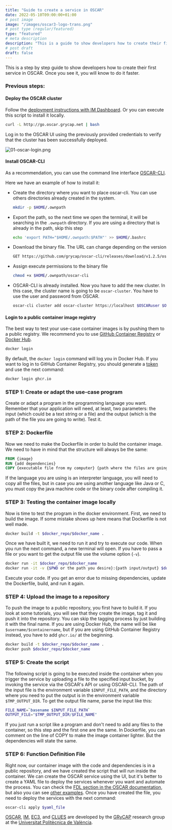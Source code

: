 ```yaml
---
title: "Guide to create a service in OSCAR"
date: 2022-05-10T09:00:00+01:00
# post image
image: "/images/oscar3-logo-trans.png"
# post type (regular/featured)
type: "featured"
# meta description
description: "This is a guide to show developers how to create their first service in OSCAR."
# post draft
draft: false
---
```



This is a step by step guide to show developers how to create their first service in OSCAR. Once you see it, you will know to do it faster.


### Previous steps:

#### Deploy the OSCAR cluster

Follow the [deployment instructions with IM Dashboard](https://docs.oscar.grycap.net/deploy-im-dashboard/). Or you can execute this script to install it locally.

```bash
curl -L http://go.oscar.grycap.net | bash
```

Log in to the OSCAR UI using the previously provided credentials to verify that the cluster has been successfully deployed.

![01-oscar-login.png](../../images/blog/post-text-to-speech/01-oscar-login.png)

#### Install OSCAR-CLI

As a recommendation, you can use the command line interface [OSCAR-CLI](https://docs.oscar.grycap.net/oscar-cli/).

Here we have an example of how to install it:

  * Create the directory where you want to place oscar-cli. You can use others directories already created in the system.
    ```bash
    mkdir -p $HOME/.ownpath
    ```

  * Export the path, so the next time we open the terminal, it will be searching in the `.ownpath` directory. If you are using a directory that is already in the path, skip this step 
    ``` bash
    echo 'export PATH="$HOME/.ownpath:$PATH"' >> $HOME/.bashrc
    ```

  * Download the binary file. The URL can change depending on the version
    ``` bash
    GET https://github.com/grycap/oscar-cli/releases/download/v1.2.5/oscar-cli > $HOME/.ownpath/oscar-cli
    ```

  * Assign execute permissions to the binary file
    ``` bash
    chmod +x $HOME/.ownpath/oscar-cli
    ```

  * OSCAR-CLI is already installed. Now you have to add the new cluster. In this case, the cluster name is going to be `oscar-cluster`. You have to use the user and password from OSCAR.  
    ``` bash
    oscar-cli cluster add oscar-cluster https://localhost $OSCARuser $OSCARpass
    ```

#### Login to a public container image registry

The best way to test your use-case container images is by pushing them to a public registry. We recommend you to use [GitHub Container Registry](https://github.com/features/packages) or [Docker Hub](https://hub.docker.com/).

``` bash
docker login
```

By default, the `docker login` command will log you in Docker Hub. If you want to log in to GitHub Container Registry, you should generate a [token](https://github.com/settings/tokens) and use the next command:

``` bash
docker login ghcr.io
```


### STEP 1: Create or adapt the use-case program

Create or adapt a program in the programming language you want. Remember that your application will need, at least, two parameters: the input (which could be a text string or a file) and the output (which is the path of the file you are going to write). Test it.


### STEP 2: Dockerfile

Now we need to make the Dockerfile in order to build the container image. We need to have in mind that the structure will always be the same:

``` Dockerfile
FROM {image}
RUN {add dependencies}
COPY {executable file from my computer} {path where the files are going to state}
```

If the language you are using is an interpreter language, you will need to copy all the files, but in case you are using another language like Java or C, you must copy the java machine code or the binary code after compiling it.


### STEP 3: Testing the container image locally

Now is time to test the program in the docker environment. First, we need to build the image. If some mistake shows up here means that Dockerfile is not well made.

``` bash
docker build -t $docker_repo/$docker_name .
```

Once we have built it, we need to run it and try to execute our code. When you run the next command, a new terminal will open. If you have to pass a file or you want to get the output file use the volume option (`-v`).

``` bash
docker run -it $docker_repo/$docker_name
docker run -it -v {$PWD or the path you desire}:{path input/output} $docker_repo/$docker_name
```

Execute your code. If you get an error due to missing dependencies, update the Dockerfile, build, and run it again.


### STEP 4: Upload the image to a repository

To push the image to a public repository, you first have to build it. If you look at some tutorials, you will see that they create the image, tag it and push it into the repository. You can skip the tagging process by just building it with the final name. If you are using Docker Hub, the name will be like `$username/$containername`, but if you are using GitHub Container Registry instead, you have to add `ghcr.io/` at the beginning.

```bash
docker build -t $docker_repo/$docker_name .
docker push $docker_repo/$docker_name
```


### STEP 5: Create the script

The following script is going to be executed inside the container when you trigger the service by uploading a file to the specified input bucket, by invoking the service via the OSCAR's API or using OSCAR-CLI. The path of the input file is the environment variable `$INPUT_FILE_PATH`, and the directory where you need to put the output is in the environment variable `$TMP_OUTPUT_DIR`. To get the output file name, parse the input like this:

``` bash 
FILE_NAME=`basename $INPUT_FILE_PATH`
OUTPUT_FILE="$TMP_OUTPUT_DIR/$FILE_NAME"
```

If you just run a script like a program and don't need to add any files to the container, so this step and the first one are the same. In Dockerfile, you can comment on the line of COPY to make the image container lighter. But the dependencies will state the same.


### STEP 6: Function Definition File

Right now, our container image with the code and dependencies is in a public repository, and we have created the script that will run inside the container. We can create the OSCAR service using the UI, but it's better to create a YAML file to deploy the services whenever you want and automate the process. You can check the [FDL section in the OSCAR documentation](https://docs.oscar.grycap.net/fdl/), but also you can see [other examples](https://github.com/grycap/oscar/tree/master/examples). Once you have created the file, you need to deploy the services with the next command:

``` bash
oscar-cli apply $yaml_file
```




[OSCAR](https://grycap.github.io/oscar/), [IM](http://www.grycap.upv.es/im), [EC3](https://github.com/grycap/ec3), and [CLUES](https://www.grycap.upv.es/clues/) are developed by the [GRyCAP](https://www.grycap.upv.es/) research group at the [Universitat Politècnica de València](https://www.upv.es/).